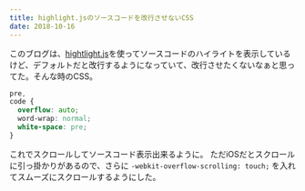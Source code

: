 ```yaml
---
title: highlight.jsのソースコードを改行させないCSS
date: 2018-10-16
---
```


このブログは、<a href="https://highlightjs.org/" target="_blank">hightlight.js</a>を使ってソースコードのハイライトを表示しているけど、デフォルトだと改行するようになっていて、改行させたくないなぁと思ってた。そんな時のCSS。

``` css
pre,
code {
  overflow: auto;
  word-wrap: normal;
  white-space: pre;
}
```

これでスクロールしてソースコード表示出来るように。
ただiOSだとスクロールに引っ掛かりがあるので、さらに `-webkit-overflow-scrolling: touch;` を入れてスムーズにスクロールするようにした。


